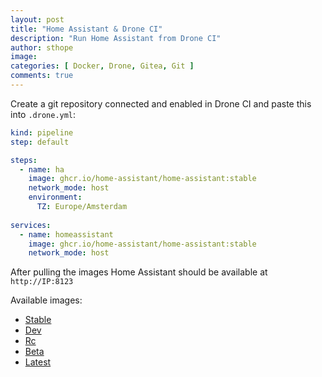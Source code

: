 ```yaml
---
layout: post
title: "Home Assistant & Drone CI"
description: "Run Home Assistant from Drone CI"
author: sthope
image: 
categories: [ Docker, Drone, Gitea, Git ]
comments: true
---
```


Create a git repository connected and enabled in Drone CI and paste this into `.drone.yml`:
```yaml
kind: pipeline
step: default

steps:
  - name: ha
    image: ghcr.io/home-assistant/home-assistant:stable
    network_mode: host
    environment:
      TZ: Europe/Amsterdam
    
services:
  - name: homeassistant
    image: ghcr.io/home-assistant/home-assistant:stable
    network_mode: host
```
After pulling the images Home Assistant should be available at `http://IP:8123`

Available images:
- [Stable](ghcr.io/home-assistant/home-assistant:stable)
- [Dev](ghcr.io/home-assistant/home-assistant:dev)
- [Rc](ghcr.io/home-assistant/home-assistant:rc)
- [Beta](ghcr.io/home-assistant/home-assistant:beta)
- [Latest](ghcr.io/home-assistant/home-assistant:latest)